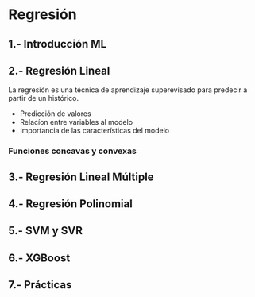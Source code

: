 # Regresión


## 1.- Introducción ML



## 2.- Regresión Lineal

La regresión es una técnica de aprendizaje superevisado para predecir a partir de un histórico.

- Predicción de valores
- Relacíon entre variables al modelo
- Importancia de las características del modelo

### Funciones concavas y convexas






























## 3.- Regresión Lineal Múltiple



## 4.- Regresión Polinomial



## 5.- SVM y SVR



## 6.- XGBoost



## 7.- Prácticas


